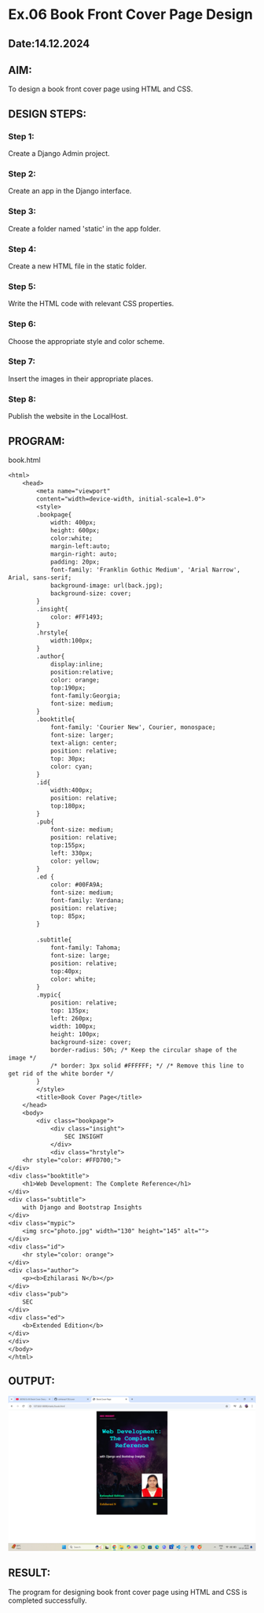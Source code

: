 # Ex.06 Book Front Cover Page Design
## Date:14.12.2024

## AIM:
To design a book front cover page using HTML and CSS.

## DESIGN STEPS:

### Step 1:
Create a Django Admin project.

### Step 2:
Create an app in the Django interface.

### Step 3:
Create a folder named 'static' in the app folder.

### Step 4:
Create a new HTML file in the static folder.

### Step 5:
Write the HTML code with relevant CSS properties.

### Step 6:
Choose the appropriate style and color scheme.

### Step 7:
Insert the images in their appropriate places.

### Step 8:
Publish the website in the LocalHost.

## PROGRAM:

book.html

```
<html>
    <head>
        <meta name="viewport"
        content="width=device-width, initial-scale=1.0">
        <style>
        .bookpage{
            width: 400px;
            height: 600px;
            color:white;
            margin-left:auto;
            margin-right: auto;
            padding: 20px;
            font-family: 'Franklin Gothic Medium', 'Arial Narrow', Arial, sans-serif;
            background-image: url(back.jpg);
            background-size: cover;
        }
        .insight{
            color: #FF1493;
        }
        .hrstyle{
            width:100px;
        }
        .author{
            display:inline;
            position:relative;
            color: orange;
            top:190px;
            font-family:Georgia;
            font-size: medium;
        }
        .booktitle{
            font-family: 'Courier New', Courier, monospace;
            font-size: larger;
            text-align: center;
            position: relative;
            top: 30px;
            color: cyan;
        }
        .id{
            width:400px;
            position: relative;
            top:180px;
        }
        .pub{
            font-size: medium;
            position: relative;
            top:155px;
            left: 330px;
            color: yellow; 
        }
        .ed {
            color: #00FA9A;
            font-size: medium;
            font-family: Verdana;
            position: relative;
            top: 85px;
        }

        .subtitle{
            font-family: Tahoma;
            font-size: large;
            position: relative;
            top:40px;
            color: white;
        }
        .mypic{
            position: relative;
            top: 135px;
            left: 260px;
            width: 100px;
            height: 100px;
            background-size: cover;
            border-radius: 50%; /* Keep the circular shape of the image */
            /* border: 3px solid #FFFFFF; */ /* Remove this line to get rid of the white border */
        }
        </style>
        <title>Book Cover Page</title>
    </head>
    <body> 
        <div class="bookpage">
            <div class="insight">
                SEC INSIGHT
            </div>
            <div class="hrstyle">   
    <hr style="color: #FFD700;">
</div>
<div class="booktitle">
    <h1>Web Development: The Complete Reference</h1>
</div>
<div class="subtitle">
    with Django and Bootstrap Insights
</div>
<div class="mypic">
    <img src="photo.jpg" width="130" height="145" alt="">
</div>
<div class="id">
    <hr style="color: orange">
</div>
<div class="author">
    <p><b>Ezhilarasi N</b></p>
</div>
<div class="pub">
    SEC
</div>
<div class="ed">
    <b>Extended Edition</b>
</div>
</div>
</body>
</html>

```


## OUTPUT:

![alt text](<Screenshot (48).png>)


## RESULT:

The program for designing book front cover page using HTML and CSS is completed successfully.

